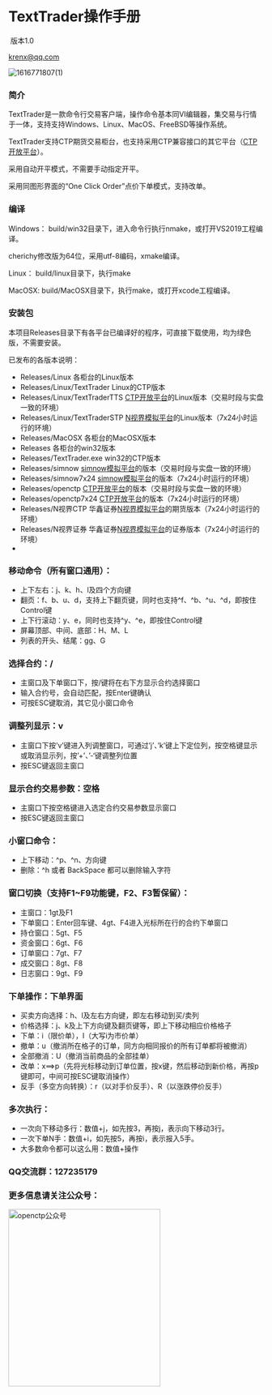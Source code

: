 # TextTrader操作手册

​       版本1.0

   krenx@qq.com

![1616771807(1)](https://user-images.githubusercontent.com/83346523/120349092-611bf200-c330-11eb-8bd1-326adc7f7900.png)

### 简介
TextTrader是一款命令行交易客户端，操作命令基本同VI编辑器，集交易与行情于一体，支持支持Windows、Linux、MacOS、FreeBSD等操作系统。

TextTrader支持CTP期货交易柜台，也支持采用CTP兼容接口的其它平台（[CTP开放平台](https://github.com/krenx1983/openctp)）。

采用自动开平模式，不需要手动指定开平。

采用同图形界面的“One Click Order”点价下单模式，支持改单。

### 编译
Windows：
build/win32目录下，进入命令行执行nmake，或打开VS2019工程编译。

cherichy修改版为64位，采用utf-8编码，xmake编译。

Linux：
build/linux目录下，执行make

MacOSX:
build/MacOSX目录下，执行make，或打开xcode工程编译。

### 安装包
本项目Releases目录下有各平台已编译好的程序，可直接下载使用，均为绿色版，不需要安装。

已发布的各版本说明：
- Releases/Linux  各柜台的Linux版本
- Releases/Linux/TextTrader  Linux的CTP版本
- Releases/Linux/TextTraderTTS  [CTP开放平台](https://github.com/krenx1983/openctp)的Linux版本（交易时段与实盘一致的环境）
- Releases/Linux/TextTraderSTP  [N视界模拟平台](https://n-sight.com.cn)的Linux版本（7x24小时运行的环境）
- Releases/MacOSX  各柜台的MacOSX版本
- Releases  各柜台的win32版本
- Releases/TextTrader.exe  win32的CTP版本
- Releases/simnow  [simnow模拟平台](https://www.simnow.com.cn/)的版本（交易时段与实盘一致的环境）
- Releases/simnow7x24  [simnow模拟平台](https://www.simnow.com.cn/)的版本（7x24小时运行的环境）
- Releases/openctp  [CTP开放平台](https://github.com/krenx1983/openctp)的版本（交易时段与实盘一致的环境）
- Releases/openctp7x24  [CTP开放平台](https://github.com/krenx1983/openctp)的版本（7x24小时运行的环境）
- Releases/N视界CTP  华鑫证券[N视界模拟平台](https://n-sight.com.cn)的期货版本（7x24小时运行的环境）
- Releases/N视界证券  华鑫证券[N视界模拟平台](https://n-sight.com.cn)的证券版本（7x24小时运行的环境）
- 
### 移动命令（所有窗口通用）： 

- 上下左右：j、k、h、l及四个方向键
- 翻页：f、b、u、d，支持上下翻页键，同时也支持^f、^b、^u、^d，即按住Control键
- 上下行滚动：y、e，同时也支持^y、^e，即按住Control键
- 屏幕顶部、中间、底部：H、M、L
- 列表的开头、结尾：gg、G

### 选择合约：/

- 主窗口及下单窗口下，按/键将在右下方显示合约选择窗口
- 输入合约号，会自动匹配，按Enter键确认
- 可按ESC键取消，其它见小窗口命令

### 调整列显示：v

- 主窗口下按’v’键进入列调整窗口，可通过’j’、’k’键上下定位列，按空格键显示或取消显示列，按’+’、’-‘键调整列位置
- 按ESC键返回主窗口

### 显示合约交易参数：空格

- 主窗口下按空格键进入选定合约交易参数显示窗口
- 按ESC键返回主窗口

### 小窗口命令：

- 上下移动：^p、^n、方向键
- 删除：^h 或者 BackSpace 都可以删除输入字符

### 窗口切换（支持F1~F9功能键，F2、F3暂保留）：

- 主窗口：1gt及F1
- 下单窗口：Enter回车键、4gt、F4进入光标所在行的合约下单窗口
- 持仓窗口：5gt、F5
- 资金窗口：6gt、F6
- 订单窗口：7gt、F7
- 成交窗口：8gt、F8
- 日志窗口：9gt、F9

### 下单操作：下单界面

- 买卖方向选择：h、l及左右方向键，即左右移动到买/卖列
- 价格选择：j、k及上下方向键及翻页键等，即上下移动相应价格格子
- 下单：i（限价单），I（大写i为市价单）
- 撤单：u（撤消所在格子的订单，同方向相同报价的所有订单都将被撤消）
- 全部撤消：U（撤消当前商品的全部挂单）
- 改单：x==>p（先将光标移动到订单位置，按x键，然后移动到新价格，再按p键即可，中间可按ESC键取消操作）
- 反手（多空方向转换）：r（以对手价反手）、R（以涨跌停价反手）

### 多次执行：

- 一次向下移动多行：数值+j，如先按3，再按j，表示向下移动3行。
- 一次下单N手：数值+i，如先按5，再按i，表示报入5手。
- 大多数命令都可以这么用：数值+操作

### QQ交流群：127235179

### 更多信息请关注公众号：

<img src="https://user-images.githubusercontent.com/83346523/232570983-e28ce360-eb78-4aad-8a72-abebe288538a.png" alt="openctp公众号" width="300" height="350" />
